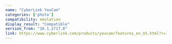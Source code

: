 ```yaml
---
name: "CyberLink YouCam"
categories: ['photo']
compatibility: emulation
display_result: "Compatible"
version_from: "10.1.2717.0"
link: https://www.cyberlink.com/products/youcam/features_en_US.html?r=1
---
```


